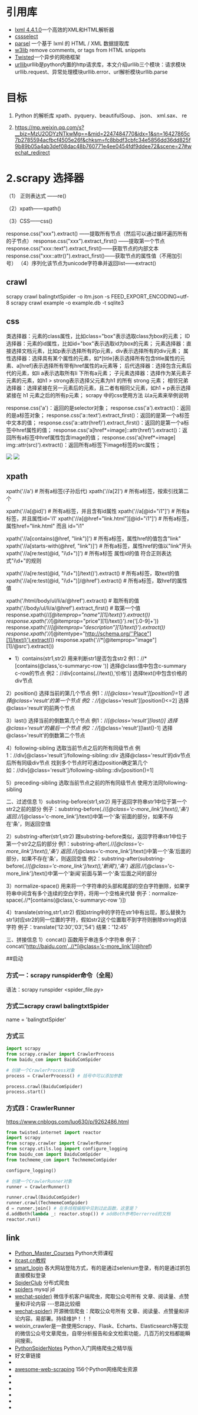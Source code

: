 
# 引用库
* [lxml 4.4.1.0]()一个高效的XML和HTML解析器
* [cssselect]()
* [parsel]()  一个基于 lxml 的 HTML / XML 数据提取库
* [w3lib](https://github.com/scrapy/w3lib) remove comments, or tags from HTML snippets
* [Twisted]()一个异步的网络框架
* [urllib]()urllib是python内置的http请求库，本文介绍urllib三个模块：请求模块urllib.request、异常处理模块urllib.error、url解析模块urllib.parse



# 目标
1. Python 的解析库 xpath、pyquery、beautifulSoup、 json、 xml.sax、 re

3. https://mp.weixin.qq.com/s?__biz=MzU2ODYzNTkwMg==&mid=2247484770&idx=1&sn=16427865c7b2785594acfbcf4505e26f&chksm=fc8bbdf3cbfc34e5856dd36dd825f9b89b05a4ab3def08dac48b760771e4ee0454fdf9ddee72&scene=27#wechat_redirect
# 2.scrapy 选择器
（1） 正则表达式 ——re()

（2）xpath——xpath()

（3）CSS——css()

response.css("xxx").extract() ——提取所有节点（然后可以通过循环遍历所有的子节点）
response.css("xxx").extract_first() ——提取第一个节点
response.css("xxx::text").extract_first()——获取节点的内部文本
response.css("xxx::attr()").extract_first()——获取节点的属性值（不用加引号）
（4）序列化该节点为unicode字符串并返回list——extract()



## crawl
scrapy crawl  balingtxtSpider -o itm.json -s FEED_EXPORT_ENCODING=utf-8
scrapy crawl example -o example.db -t sqlite3 [](https://www.cnblogs.com/hhh5460/p/5836136.html)



## css
类选择器：元素的class属性，比如class="box"表示选取class为box的元素；
ID选择器：元素的id属性，比如id="box"表示选取id为box的元素；
元素选择器：直接选择文档元素，比如p表示选择所有的p元素，div表示选择所有的div元素；
属性选择器：选择具有某个属性的元素，如*[title]表示选择所有包含title属性的元素、a[href]表示选择所有带有href属性的a元素等；
后代选择器：选择包含元素后代的元素，如li a表示选取所有li 下所有a元素；
子元素选择器：选择作为某元素子元素的元素，如h1 > strong表示选择父元素为h1 的所有 strong 元素；
相邻兄弟选择器：选择紧接在另一元素后的元素，且二者有相同父元素，如h1 + p表示选择紧接在 h1 元素之后的所有p元素；
scrapy 中的css使用方法
以a元素来举例说明

response.css('a')：返回的是selector对象；
response.css('a').extract()：返回的是a标签对象；
response.css('a::text').extract_first()：返回的是第一个a标签中文本的值；
response.css('a::attr(href)').extract_first()：返回的是第一个a标签中href属性的值；
response.css('a[href*=image]::attr(href)').extract()：返回所有a标签中href属性包含image的值；
response.css('a[href*=image] img::attr(src)').extract()：返回所有a标签下image标签的src属性；

![](./css.png)
![](./debug_demo.jpg)

##  xpath
xpath('//a')    # 所有a标签(子孙后代)
xpath('//a[2]')        # 所有a标签，按索引找第二个

xpath('//a[@id]')    # 所有a标签，并且含有id属性
xpath('//a[@id="i1"]')        # 所有a标签，并且属性id='i1'
xpath('//a[@href="link.html"][@id="i1"]')    # 所有a标签，属性href="link.html" 而且 id="i1"

xpath('//a[contains(@href, "link")]')    # 所有a标签，属性href的值包含"link"
xpath('//a[starts-with(@href, "link")]')    # 所有a标签，属性href的值以"link"开头
xpath('//a[re:test(@id, "i\d+")]')        # 所有a标签 属性id的值 符合正则表达式"i\d+"的规则

xpath('//a[re:test(@id, "i\d+")]/text()').extract()        # 所有a标签，取text的值
xpath('//a[re:test(@id, "i\d+")]/@href').extract()        # 所有a标签，取href的属性值

xpath('/html/body/ul/li/a/@href').extract()        # 取所有的值
xpath('//body/ul/li/a/@href').extract_first()    # 取第一个值
response.xpath(//*[@itemprop="name"][1]/text()').extract())
response.xpath('//*[@itemprop="price"][1]/text()').re('[.0-9]+'))
response.xpath('//*[@itemprop="description"][1]/text()').extract())
response.xpath('//*[@itemtype="http://schema.org/''Place"][1]/text()').extract())
response.xpath('//*[@itemprop="image"][1]/@src').extract())

- [](http://www.gooseeker.com/doc/thread-1852-1-1.html)
1）contains(str1,str2)  用来判断str1是否包含str2
例1：//*[contains(@class,'c-summaryc-row ')]  选择@class值中包含c-summary c-row的节点
例2：//div[contains(.//text(),'价格')]  选择text()中包含价格的div节点

2）position()  选择当前的第几个节点
例1：//*[@class='result'][position()=1]   选择@class='result'的第一个节点
例2：//*[@class='result'][position()<=2]   选择@class='result'的前两个节点

3）last()  选择当前的倒数第几个节点
例1：//*[@class='result'][last()]   选择@class='result'的最后一个节点
例2：//*[@class='result'][last()-1]   选择@class='result'的倒数第二个节点

4）following-sibling 选取当前节点之后的所有同级节点
例1：//div[@class='result']/following-sibling::div   选择@class='result'的div节点后所有同级div节点     找到多个节点时可通过position确定第几个如：//div[@class='result']/following-sibling::div[position()=1]

5）preceding-sibling 选取当前节点之前的所有同级节点
使用方法同following-sibling

二、过滤信息
1）substring-before(str1,str2)  用于返回字符串str1中位于第一个str2之前的部分
例子：substring-before(.//*[@class='c-more_link']/text(),'条')
返回.//*[@class='c-more_link']/text()中第一个'条'前面的部分，如果不存在'条'，则返回空值

2）substring-after(str1,str2)  跟substring-before类似，返回字符串str1中位于第一个str2之后的部分
例1：substring-after(.//*[@class='c-more_link']/text(),'条')
返回.//*[@class='c-more_link']/text()中第一个’条’后面的部分，如果不存在'条'，则返回空值
例2：substring-after(substring-before(.//*[@class='c-more_link']/text(),'新闻'),'条')
返回.//*[@class='c-more_link']/text()中第一个'新闻'前面与第一个'条'后面之间的部分

3）normalize-space()
用来将一个字符串的头部和尾部的空白字符删除，如果字符串中间含有多个连续的空白字符，将用一个空格来代替
例子：normalize-space(.//*[contains(@class,'c-summaryc-row ')])

4）translate(string,str1,str2)
假如string中的字符在str1中有出现，那么替换为str1对应str2的同一位置的字符，假如str2这个位置取不到字符则删除string的该字符
例子：translate('12:30','03','54')   结果：'12:45'

三、拼接信息
1）concat()  函数用于串连多个字符串
例子：concat('http://baidu.com',.//*[@class='c-more_link']/@href)



##启动

### 方式一：scrapy runspider命令（全局）
语法：scrapy runspider <spider_file.py>

### 方式二scrapy crawl balingtxtSpider
name = 'balingtxtSpider'

### 方式三
```python
import scrapy
from scrapy.crawler import CrawlerProcess
from baidu_com import BaiduComSpider

# 创建一个CrawlerProcess对象
process = CrawlerProcess() # 括号中可以添加参数

process.crawl(BaiduComSpider)
process.start()
```

### 方式四：CrawlerRunner
https://www.cnblogs.com/luo630/p/9262486.html
```python
from twisted.internet import reactor
import scrapy
from scrapy.crawler import CrawlerRunner
from scrapy.utils.log import configure_logging
from baidu_com import BaiduComSpider
from techmeme_com import TechmemeComSpider

configure_logging()

# 创建一个CrawlerRunner对象
runner = CrawlerRunner()

runner.crawl(BaiduComSpider)
runner.crawl(TechmemeComSpider)
d = runner.join() # 在多线程编程中见到过此函数，这里是？
d.addBoth(lambda _: reactor.stop()) # addBoth参考Derrerred的文档
reactor.run()
```

## link
* [Python_Master_Courses](https://github.com/makelove/Python_Master_Courses/) Python大师课程 
* [itcast.cn教程](https://github.com/AndyofJuly?tab=repositories)
* [smart_login](https://github.com/SpiderClub/smart_login) 各大网站登陆方式，有的是通过selenium登录，有的是通过抓包直接模拟登录
* [SpiderClub](https://github.com/SpiderClub) 分布式爬虫
* [spiders](https://github.com/asen477/scrapy/blob/master/goods/goods/spiders/jd_spider.py) mysql jd
* [wechat-spider)](https://github.com/pythonchannel/wechat-spider) 微信手机客户端爬虫，爬取公众号所有 文章、阅读量、点赞量和评论内容 ---思路比较细
* [wechat-spider)](https://github.com/striver-ing/wechat-spider) 开源微信爬虫：爬取公众号所有 文章、阅读量、点赞量和评论内容。易部署。持续维护！！！
* [](https://github.com/54xingzhe/weixin_crawler) weixin_crawler是一款使用Scrapy、Flask、Echarts、Elasticsearch等实现的微信公众号文章爬虫，自带分析报告和全文检索功能，几百万的文档都能瞬间搜索。
* [PythonSpiderNotes](https://github.com/lining0806/PythonSpiderNotes) Python入门网络爬虫之精华版
* [](https://github.com/pythonchannel/download-no-copyright-image) 好文章链接
* [](https://mp.weixin.qq.com/s?__biz=MjM5MTQ4NjA3Nw==&mid=2459678096&idx=1&sn=2cc8436f8ab35b03ba81e4e65758ecac&chksm=b1dbcc8286ac4594116c20aa6c9ff36e3428cd19903225bc8e27f20d8e3c27930f4f79d06550&scene=21#wechat_redirect)
* [awesome-web-scraping](https://github.com/lorien/awesome-web-scraping/blob/master/python.md#web-scraping) 156个Python网络爬虫资源
* []()
* []()
* []()
* []()
* []()
* []()
